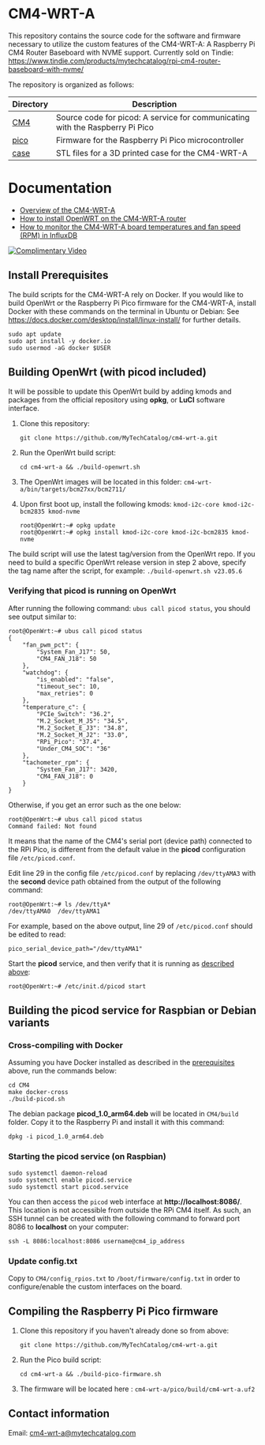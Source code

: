 # CM4-WRT-A
This repository contains the source code for the software and firmware necessary to utilize the custom features of the CM4-WRT-A: A Raspberry Pi CM4 Router Baseboard with NVME support. 
Currently sold on Tindie: https://www.tindie.com/products/mytechcatalog/rpi-cm4-router-baseboard-with-nvme/

The repository is organized as follows:

| Directory | Description |
| --------- | ----------- |
| [CM4](CM4)  | Source code for picod: A service for communicating with the Raspberry Pi Pico            |
| [pico](pico)| Firmware for the Raspberry Pi Pico microcontroller                                                |
| [case](case)| STL files for a 3D printed case for the CM4-WRT-A                                                 |

# Documentation
* [Overview of the CM4-WRT-A](https://www.mytechcatalog.com/CM4-WRT-A-Raspberry-Pi-CM4-Router-Baseboard-With-NVME-Support)
* [How to install OpenWRT on the CM4-WRT-A router](https://www.mytechcatalog.com/how-to-install-openwrt-on-the-cm4-wrt-a-router)
* [How to monitor the CM4-WRT-A board temperatures and fan speed (RPM) in InfluxDB](https://www.mytechcatalog.com/how-to-monitor-the-cm4-wrt-a-board-temperatures-and-fan-speed-in-influxdb)

[![Complimentary Video](https://img.youtube.com/vi/28v230jvPTA/maxresdefault.jpg)](https://www.youtube.com/watch?v=28v230jvPTA)

## Install Prerequisites
The build scripts for the CM4-WRT-A rely on Docker. If you would like to build OpenWrt or the Raspberry Pi Pico firmware for the CM4-WRT-A, install Docker with these commands on the terminal in Ubuntu or Debian: See https://docs.docker.com/desktop/install/linux-install/ for further details.
```shell
sudo apt update
sudo apt install -y docker.io
sudo usermod -aG docker $USER
```
## Building OpenWrt (with picod included) ##
It will be possible to update this OpenWrt build by adding kmods and packages from the official repository using <b>opkg</b>, or <b>LuCI</b> software interface.

1. Clone this repository: 
    ```shell
    git clone https://github.com/MyTechCatalog/cm4-wrt-a.git
    ```
2. Run the OpenWrt build script: 
    ```shell
    cd cm4-wrt-a && ./build-openwrt.sh
    ```
3. The OpenWrt images will be located in this folder: ```cm4-wrt-a/bin/targets/bcm27xx/bcm2711/```

4. Upon first boot up, install the following kmods: `kmod-i2c-core kmod-i2c-bcm2835 kmod-nvme`
    ```code
    root@OpenWrt:~# opkg update
    root@OpenWrt:~# opkg install kmod-i2c-core kmod-i2c-bcm2835 kmod-nvme
    ```

The build script will use the latest tag/version from the OpenWrt repo. If you need to build a specific OpenWrt release version in step 2 above, specify the tag name after the script, for example: 
`./build-openwrt.sh v23.05.6`
### Verifying that picod is running on OpenWrt
After running the following command: `ubus call picod status`, you should see output similar to:
```code
root@OpenWrt:~# ubus call picod status
{
    "fan_pwm_pct": {
        "System_Fan_J17": 50,
        "CM4_FAN_J18": 50
    },
    "watchdog": {
        "is_enabled": "false",
        "timeout_sec": 10,
        "max_retries": 0
    },
    "temperature_c": {
        "PCIe_Switch": "36.2",
        "M.2_Socket_M_J5": "34.5",
        "M.2_Socket_E_J3": "34.8",
        "M.2_Socket_M_J2": "33.0",
        "RPi_Pico": "37.4",
        "Under_CM4_SOC": "36"
    },
    "tachometer_rpm": {
        "System_Fan_J17": 3420,
        "CM4_FAN_J18": 0
    }
}
```
Otherwise, if you get an error such as the one below:
```code
root@OpenWrt:~# ubus call picod status
Command failed: Not found
```
It means that the name of the CM4's serial port (device path) connected to the RPi Pico, is different 
from the default value in the <b>picod</b> configuration file `/etc/picod.conf`.

Edit line 29 in the config file `/etc/picod.conf` by replacing `/dev/ttyAMA3` with the <b>second</b> device path obtained from the output of the following command:
```code
root@OpenWrt:~# ls /dev/ttyA*
/dev/ttyAMA0  /dev/ttyAMA1
```
For example, based on the above output, line 29 of `/etc/picod.conf` should be edited to read:
```code
pico_serial_device_path="/dev/ttyAMA1"
```
Start the <b>picod</b> service, and then verify that it is running as [described above](#verifying-that-picod-is-running-on-openwrt):
```code
root@OpenWrt:~# /etc/init.d/picod start
```
## Building the picod service for Raspbian or Debian variants ##
### Cross-compiling with Docker
Assuming you have Docker installed as described in the [prerequisites](#install-prerequisites) above, run the commands below:

```shell
cd CM4
make docker-cross
./build-picod.sh
```
The debian package <b>picod_1.0_arm64.deb</b> will be located in `CM4/build` folder.
Copy it to the Raspberry Pi and install it with this command:
```shell
dpkg -i picod_1.0_arm64.deb
```
### Starting the picod service (on Raspbian)
```shell
sudo systemctl daemon-reload
sudo systemctl enable picod.service
sudo systemctl start picod.service
```
You can then access the `picod` web interface at <b>http://localhost:8086/</b>. This location is not accessible from outside the RPi CM4 itself. As such, an SSH tunnel can be created with the following command to forward port 8086 to <b>localhost</b> on your computer:
```shell
ssh -L 8086:localhost:8086 username@cm4_ip_address
```
### Update config.txt
Copy to `CM4/config_rpios.txt` to `/boot/firmware/config.txt` in order to configure/enable the custom interfaces on the board.

## Compiling the Raspberry Pi Pico firmware ##
1. Clone this repository if you haven't already done so from above: 
    ```shell
    git clone https://github.com/MyTechCatalog/cm4-wrt-a.git
    ```
2. Run the Pico build script: 
    ```shell
    cd cm4-wrt-a && ./build-pico-firmware.sh
    ```
3. The firmware will be located here : ```cm4-wrt-a/pico/build/cm4-wrt-a.uf2```

## Contact information
Email: cm4-wrt-a@mytechcatalog.com


